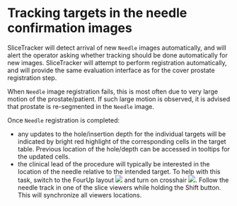 # Tracking targets in the needle confirmation images

SliceTracker will detect arrival of new `Needle` images automatically, and will alert the operator asking whether tracking should be done automatically for new images. SliceTracker will attempt to perform registration automatically, and will provide the same evaluation interface as for the cover prostate registration step. 

When `Needle` image registration fails, this is most often due to very large motion of the prostate/patient. If such large motion is observed, it is advised that prostate is re-segmented in the `Needle` image.

Once `Needle` registration is completed:
* any updates to the hole/insertion depth for the individual targets will be indicated by bright red highlight of the corresponding cells in the target table. Previous location of the hole/depth can be accessed in tooltips for the updated cells.
* the clinical lead of the procedure will typically be interested in the location of the needle relative to the intended target. To help with this task, switch to the FourUp layout ![](../../SliceTracker/Resources/Icons/icon-four-up.png) and turn on crosshair ![](../../SliceTracker/Resources/Icons/icon-crosshair.png). Follow the needle track in one of the slice viewers while holding the Shift button. This will synchronize all viewers locations.

